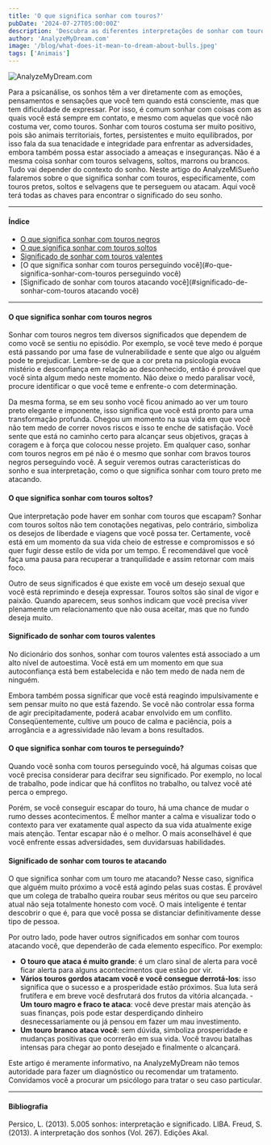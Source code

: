 ```yaml
---
title: 'O que significa sonhar com touros?'
pubDate: '2024-07-27T05:00:00Z'
description: 'Descubra as diferentes interpretações de sonhar com touros, desde força e tenacidade até ameaças e inseguranças.'
author: 'AnalyzeMyDream.com'
image: '/blog/what-does-it-mean-to-dream-about-bulls.jpeg'
tags: ['Animais']
---
```


![AnalyzeMyDream.com](/blog/what-does-it-mean-to-dream-about-bulls.jpeg)

Para a psicanálise, os sonhos têm a ver diretamente com as emoções, pensamentos e sensações que você tem quando está consciente, mas que tem dificuldade de expressar. Por isso, é comum sonhar com coisas com as quais você está sempre em contato, e mesmo com aquelas que você não costuma ver, como touros. Sonhar com touros costuma ser muito positivo, pois são animais territoriais, fortes, persistentes e muito equilibrados, por isso fala da sua tenacidade e integridade para enfrentar as adversidades, embora também possa estar associado a ameaças e inseguranças. Não é a mesma coisa sonhar com touros selvagens, soltos, marrons ou brancos. Tudo vai depender do contexto do sonho. Neste artigo do AnalyzeMiSueño falaremos sobre o que significa sonhar com touros, especificamente, com touros pretos, soltos e selvagens que te perseguem ou atacam. Aqui você terá todas as chaves para encontrar o significado do seu sonho.

---

#### Índice

- [O que significa sonhar com touros negros](#o-que-significa-sonhar-com-touros-negros)
- [O que significa sonhar com touros soltos](#o-que-significa-sonhar-com-touros-soltos)
- [Significado de sonhar com touros valentes](#significado-de-sonhar-com-touros-bravos)
- [O que significa sonhar com touros perseguindo você](#o-que-significa-sonhar-com-touros perseguindo você)
- [Significado de sonhar com touros atacando você](#significado-de-sonhar-com-touros atacando você)

---

#### O que significa sonhar com touros negros

Sonhar com touros negros tem diversos significados que dependem de como você se sentiu no episódio. Por exemplo, se você teve medo é porque está passando por uma fase de vulnerabilidade e sente que algo ou alguém pode te prejudicar. Lembre-se de que a cor preta na psicologia evoca mistério e desconfiança em relação ao desconhecido, então é provável que você sinta algum medo neste momento. Não deixe o medo paralisar você, procure identificar o que você teme e enfrente-o com determinação. 

Da mesma forma, se em seu sonho você ficou animado ao ver um touro preto elegante e imponente, isso significa que você está pronto para uma transformação profunda. Chegou um momento na sua vida em que você não tem medo de correr novos riscos e isso te enche de satisfação. Você sente que está no caminho certo para alcançar seus objetivos, graças à coragem e à força que colocou nesse projeto. Em qualquer caso, sonhar com touros negros em pé não é o mesmo que sonhar com bravos touros negros perseguindo você. A seguir veremos outras características do sonho e sua interpretação, como o que significa sonhar com touro preto me atacando. 

#### O que significa sonhar com touros soltos?

Que interpretação pode haver em sonhar com touros que escapam? Sonhar com touros soltos não tem conotações negativas, pelo contrário, simboliza os desejos de liberdade e viagens que você possa ter. Certamente, você está em um momento da sua vida cheio de estresse e compromissos e só quer fugir desse estilo de vida por um tempo. É recomendável que você faça uma pausa para recuperar a tranquilidade e assim retornar com mais foco.

Outro de seus significados é que existe em você um desejo sexual que você está reprimindo e deseja expressar. Touros soltos são sinal de vigor e paixão. Quando aparecem, seus sonhos indicam que você precisa viver plenamente um relacionamento que não ousa aceitar, mas que no fundo deseja muito.

#### Significado de sonhar com touros valentes

No dicionário dos sonhos, sonhar com touros valentes está associado a um alto nível de autoestima. Você está em um momento em que sua autoconfiança está bem estabelecida e não tem medo de nada nem de ninguém. 

Embora também possa significar que você está reagindo impulsivamente e sem pensar muito no que está fazendo. Se você não controlar essa forma de agir precipitadamente, poderá acabar envolvido em um conflito. Conseqüentemente, cultive um pouco de calma e paciência, pois a arrogância e a agressividade não levam a bons resultados. 

#### O que significa sonhar com touros te perseguindo?

Quando você sonha com touros perseguindo você, há algumas coisas que você precisa considerar para decifrar seu significado. Por exemplo, no local de trabalho, pode indicar que há conflitos no trabalho, ou talvez você até perca o emprego. 

Porém, se você conseguir escapar do touro, há uma chance de mudar o rumo desses acontecimentos. É melhor manter a calma e visualizar todo o contexto para ver exatamente qual aspecto da sua vida atualmente exige mais atenção. Tentar escapar não é o melhor. O mais aconselhável é que você enfrente essas adversidades, sem duvidarsuas habilidades.

#### Significado de sonhar com touros te atacando

O que significa sonhar com um touro me atacando? Nesse caso, significa que alguém muito próximo a você está agindo pelas suas costas. É provável que um colega de trabalho queira roubar seus méritos ou que seu parceiro atual não seja totalmente honesto com você. O mais inteligente é tentar descobrir o que é, para que você possa se distanciar definitivamente desse tipo de pessoa.

Por outro lado, pode haver outros significados em sonhar com touros atacando você, que dependerão de cada elemento específico. Por exemplo:

- **O touro que ataca é muito grande**: é um claro sinal de alerta para você ficar alerta para alguns acontecimentos que estão por vir.
- **Vários touros gordos atacam você e você consegue derrotá-los**: isso significa que o sucesso e a prosperidade estão próximos. Sua luta será frutífera e em breve você desfrutará dos frutos da vitória alcançada. - **Um touro magro e fraco te ataca**: você deve prestar mais atenção às suas finanças, pois pode estar desperdiçando dinheiro desnecessariamente ou já pensou em fazer um mau investimento.
- **Um touro branco ataca você**: sem dúvida, simboliza prosperidade e mudanças positivas que ocorrerão em sua vida. Você travou batalhas intensas para chegar ao ponto desejado e finalmente o alcançará.

Este artigo é meramente informativo, na AnalyzeMyDream não temos autoridade para fazer um diagnóstico ou recomendar um tratamento. Convidamos você a procurar um psicólogo para tratar o seu caso particular.

---

#### Bibliografia

Persico, L. (2013). 5.005 sonhos: interpretação e significado. LIBA. 
Freud, S. (2013). A interpretação dos sonhos (Vol. 267). Edições Akal.